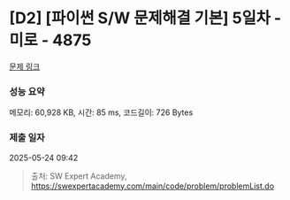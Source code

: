 # [D2] [파이썬 S/W 문제해결 기본] 5일차 - 미로 - 4875 

[문제 링크](https://swexpertacademy.com/main/code/problem/problemDetail.do?contestProbId=AWTQeET6QlADFAVT) 

### 성능 요약

메모리: 60,928 KB, 시간: 85 ms, 코드길이: 726 Bytes

### 제출 일자

2025-05-24 09:42



> 출처: SW Expert Academy, https://swexpertacademy.com/main/code/problem/problemList.do